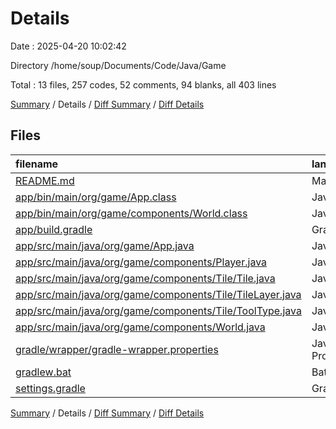 # Details

Date : 2025-04-20 10:02:42

Directory /home/soup/Documents/Code/Java/Game

Total : 13 files,  257 codes, 52 comments, 94 blanks, all 403 lines

[Summary](results.md) / Details / [Diff Summary](diff.md) / [Diff Details](diff-details.md)

## Files
| filename | language | code | comment | blank | total |
| :--- | :--- | ---: | ---: | ---: | ---: |
| [README.md](/README.md) | Markdown | 2 | 0 | 1 | 3 |
| [app/bin/main/org/game/App.class](/app/bin/main/org/game/App.class) | Java | 19 | 0 | 0 | 19 |
| [app/bin/main/org/game/components/World.class](/app/bin/main/org/game/components/World.class) | Java | 18 | 0 | 0 | 18 |
| [app/build.gradle](/app/build.gradle) | Gradle | 30 | 13 | 13 | 56 |
| [app/src/main/java/org/game/App.java](/app/src/main/java/org/game/App.java) | Java | 37 | 0 | 18 | 55 |
| [app/src/main/java/org/game/components/Player.java](/app/src/main/java/org/game/components/Player.java) | Java | 35 | 0 | 9 | 44 |
| [app/src/main/java/org/game/components/Tile/Tile.java](/app/src/main/java/org/game/components/Tile/Tile.java) | Java | 15 | 0 | 6 | 21 |
| [app/src/main/java/org/game/components/Tile/TileLayer.java](/app/src/main/java/org/game/components/Tile/TileLayer.java) | Java | 15 | 0 | 5 | 20 |
| [app/src/main/java/org/game/components/Tile/ToolType.java](/app/src/main/java/org/game/components/Tile/ToolType.java) | Java | 6 | 0 | 2 | 8 |
| [app/src/main/java/org/game/components/World.java](/app/src/main/java/org/game/components/World.java) | Java | 27 | 0 | 14 | 41 |
| [gradle/wrapper/gradle-wrapper.properties](/gradle/wrapper/gradle-wrapper.properties) | Java Properties | 7 | 0 | 1 | 8 |
| [gradlew.bat](/gradlew.bat) | Batch | 41 | 32 | 22 | 95 |
| [settings.gradle](/settings.gradle) | Gradle | 5 | 7 | 3 | 15 |

[Summary](results.md) / Details / [Diff Summary](diff.md) / [Diff Details](diff-details.md)